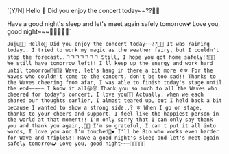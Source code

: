 `[Y/N] Hello 🤭 Did you enjoy the concert today~~??🫶🏻


Have a good night's sleep and let's meet again safely tomorrow💕 Love you, good night~~~🤍🤍🤍🤍🤍`










`Juju🤍🌊 Hello🤭 Did you enjoy the concert today~~??🫶🏻 It was raining today.. I tried to work my magic as the weather fairy, but I couldn't stop the forecast..ㅋㅋㅋㅋㅋㅋㅋ Still, I hope you got home safely!!🤍🤍 We still have tomorrow left!! I'll keep up the energy and work hard until tomorrow🏃‍♀️🏃‍♀️ Wave, let's hang in there a bit more ㅎㅎ For the Waves who couldn't come to the concert, don't be too sad!! Thanks to the Waves cheering from afar, I was able to finish today's stage until the end~~~~~ I know it all😜😜 Thank you so much to all the Waves who cheered for today's concert, I love you🫶🏻 Actually, when we each shared our thoughts earlier, I almost teared up, but I held back a bit because I wanted to show a strong side..? ㅎ When I go on stage, thanks to your cheers and support, I feel like the happiest person in the world at that moment!! I'm only sorry that I can only say thank you and thank you again,,🥲🥲 I'm so grateful, I can't put it all into words, I love you and I'm touched🥹❤️ I'll be Bin who works even harder for Wave and tripleS!! Have a good night's sleep and let's meet again safely tomorrow💕 Love you, good night~~~🤍🤍🤍🤍🤍`